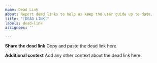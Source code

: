 ```yaml
---
name: Dead Link
about: Report dead links to help us keep the user guide up to date.
title: "[DEAD LINK]"
labels: dead-link
assignees: ''

---
```


**Share the dead link**
Copy and paste the dead link here.

**Additional context**
Add any other context about the dead link here.
